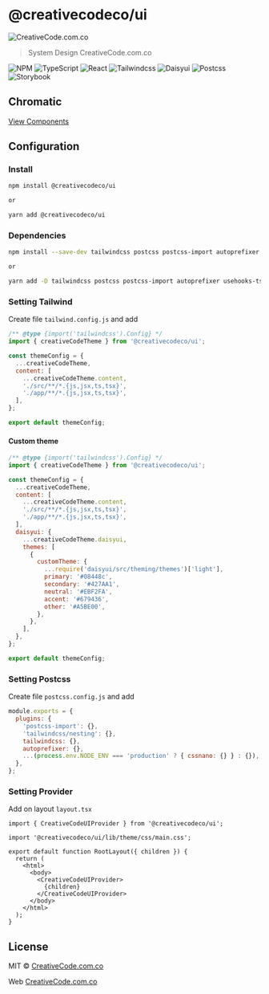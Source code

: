 # @creativecodeco/ui

![CreativeCode.com.co](https://www.creativecode.com.co/wp-content/uploads/2024/01/CreativeCode.png)

> System Design CreativeCode.com.co

![NPM](https://img.shields.io/badge/NPM-%23CB3837.svg?style=for-the-badge&logo=npm&logoColor=white) ![TypeScript](https://img.shields.io/badge/typescript-%23007ACC.svg?style=for-the-badge&logo=typescript&logoColor=white) ![React](https://img.shields.io/badge/react-%2320232a.svg?style=for-the-badge&logo=react&logoColor=%2361DAFB) ![Tailwindcss](https://img.shields.io/badge/Tailwind_CSS-38B2AC?style=for-the-badge&logo=tailwind-css&logoColor=white) ![Daisyui](https://img.shields.io/badge/daisyUI-1ad1a5?style=for-the-badge&logo=daisyui&logoColor=white) ![Postcss](https://img.shields.io/badge/postcss-DD3A0A?style=for-the-badge&logo=postcss&logoColor=white) ![Storybook](https://img.shields.io/badge/storybook-FF4785?style=for-the-badge&logo=storybook&logoColor=white)

## Chromatic

[View Components](https://master--658273f7c6c3c10a909dea3b.chromatic.com/)

## Configuration

### Install

```bash
npm install @creativecodeco/ui

or

yarn add @creativecodeco/ui
```

### Dependencies

```bash
npm install --save-dev tailwindcss postcss postcss-import autoprefixer usehooks-ts cssnano

or

yarn add -D tailwindcss postcss postcss-import autoprefixer usehooks-ts cssnano
```

### Setting Tailwind

Create file `tailwind.config.js` and add

```js
/** @type {import('tailwindcss').Config} */
import { creativeCodeTheme } from '@creativecodeco/ui';

const themeConfig = {
  ...creativeCodeTheme,
  content: [
    ...creativeCodeTheme.content,
    './src/**/*.{js,jsx,ts,tsx}',
    './app/**/*.{js,jsx,ts,tsx}',
  ],
};

export default themeConfig;
```

#### Custom theme

```js
/** @type {import('tailwindcss').Config} */
import { creativeCodeTheme } from '@creativecodeco/ui';

const themeConfig = {
  ...creativeCodeTheme,
  content: [
    ...creativeCodeTheme.content,
    './src/**/*.{js,jsx,ts,tsx}',
    './app/**/*.{js,jsx,ts,tsx}',
  ],
  daisyui: {
    ...creativeCodeTheme.daisyui,
    themes: [
      {
        customTheme: {
          ...require('daisyui/src/theming/themes')['light'],
          primary: '#08448c',
          secondary: '#427AA1',
          neutral: '#EBF2FA',
          accent: '#679436',
          other: '#A5BE00',
        },
      },
    ],
  },
};

export default themeConfig;
```

### Setting Postcss

Create file `postcss.config.js` and add

```js
module.exports = {
  plugins: {
    'postcss-import': {},
    'tailwindcss/nesting': {},
    tailwindcss: {},
    autoprefixer: {},
    ...(process.env.NODE_ENV === 'production' ? { cssnano: {} } : {}),
  },
};
```

### Setting Provider

Add on layout `layout.tsx`

```tsx
import { CreativeCodeUIProvider } from '@creativecodeco/ui';

import '@creativecodeco/ui/lib/theme/css/main.css';

export default function RootLayout({ children }) {
  return (
    <html>
      <body>
        <CreativeCodeUIProvider>
          {children}
        </CreativeCodeUIProvider>
      </body>
    </html>
  );
}
```

## License

MIT © [CreativeCode.com.co](https://github.com/creativecodeco)

Web [CreativeCode.com.co](https://creativecode.com.co)

